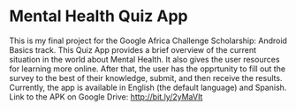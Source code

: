 # Mental Health Quiz App
This is my final project for the Google Africa Challenge Scholarship: Android Basics track. This Quiz App provides a brief overview of the current situation in the world about Mental Health. It also gives the user resources for learning more online. After that, the user has the opprtunity to fill out the survey to the best of their knowledge, submit, and then receive the results. Currently, the app is available in English (the default language) and Spanish.
Link to the APK on Google Drive: http://bit.ly/2yMaVIt
